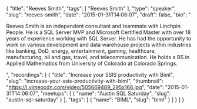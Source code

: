 {
  "title": "Reeves Smith",
  "tags": [
    "Reeves Smith"
  ],
  "type": "speaker",
  "slug": "reeves-smith",
  "date": "2015-01-31T14:06:07",
  "draft": false,
  "bio": "<p>Reeves Smith is an independent consultant and teammate with Linchpin People. He is a SQL Server MVP and Microsoft Certified Master with over 18 years of experience working with SQL Server. He has had the opportunity to work on various development and data warehouse projects within industries like banking, DoD, energy, entertainment, gaming, healthcare, manufacturing, oil and gas, travel, and telecommunication. He holds a BS in Applied Mathematics from University of Colorado at Colorado Springs.</p>",
  "recordings": [
    {
      "title": "Increase your SSIS productivity with Biml",
      "slug": "increase-your-ssis-productivity-with-biml",
      "thumbnail": "https://i.vimeocdn.com/video/505669489_295x166.jpg",
      "date": "2015-01-31T14:06:07",
      "meetups": [
        {
          "name": "Austin SQL Saturday",
          "slug": "austin-sql-saturday"
        }
      ],
      "tags": [
        {
          "name": "BIML",
          "slug": "biml"
        }
      ]
    }
  ]
}